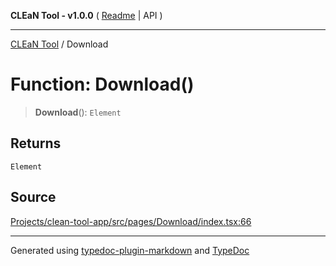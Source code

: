**CLEaN Tool - v1.0.0** ( [Readme](../README.md) \| API )

***

[CLEaN Tool](../exports.md) / Download

# Function: Download()

> **Download**(): `Element`

## Returns

`Element`

## Source

[Projects/clean-tool-app/src/pages/Download/index.tsx:66](https://github.com/yuckyh/clean-tool-app/)

***

Generated using [typedoc-plugin-markdown](https://www.npmjs.com/package/typedoc-plugin-markdown) and [TypeDoc](https://typedoc.org/)
